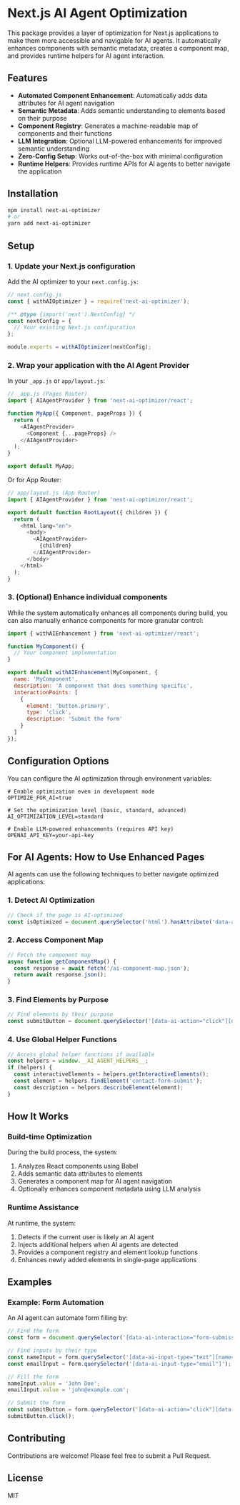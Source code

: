 # Next.js AI Agent Optimization

This package provides a layer of optimization for Next.js applications to make them more accessible and navigable for AI agents. It automatically enhances components with semantic metadata, creates a component map, and provides runtime helpers for AI agent interaction.

## Features

- **Automated Component Enhancement**: Automatically adds data attributes for AI agent navigation
- **Semantic Metadata**: Adds semantic understanding to elements based on their purpose
- **Component Registry**: Generates a machine-readable map of components and their functions
- **LLM Integration**: Optional LLM-powered enhancements for improved semantic understanding
- **Zero-Config Setup**: Works out-of-the-box with minimal configuration
- **Runtime Helpers**: Provides runtime APIs for AI agents to better navigate the application

## Installation

```bash
npm install next-ai-optimizer
# or
yarn add next-ai-optimizer
```

## Setup

### 1. Update your Next.js configuration

Add the AI optimizer to your `next.config.js`:

```javascript
// next.config.js
const { withAIOptimizer } = require('next-ai-optimizer');

/** @type {import('next').NextConfig} */
const nextConfig = {
  // Your existing Next.js configuration
};

module.exports = withAIOptimizer(nextConfig);
```

### 2. Wrap your application with the AI Agent Provider

In your `_app.js` or `app/layout.js`:

```javascript
// _app.js (Pages Router)
import { AIAgentProvider } from 'next-ai-optimizer/react';

function MyApp({ Component, pageProps }) {
  return (
    <AIAgentProvider>
      <Component {...pageProps} />
    </AIAgentProvider>
  );
}

export default MyApp;
```

Or for App Router:

```javascript
// app/layout.js (App Router)
import { AIAgentProvider } from 'next-ai-optimizer/react';

export default function RootLayout({ children }) {
  return (
    <html lang="en">
      <body>
        <AIAgentProvider>
          {children}
        </AIAgentProvider>
      </body>
    </html>
  );
}
```

### 3. (Optional) Enhance individual components

While the system automatically enhances all components during build, you can also manually enhance components for more granular control:

```javascript
import { withAIEnhancement } from 'next-ai-optimizer/react';

function MyComponent() {
  // Your component implementation
}

export default withAIEnhancement(MyComponent, {
  name: 'MyComponent',
  description: 'A component that does something specific',
  interactionPoints: [
    {
      element: 'button.primary',
      type: 'click',
      description: 'Submit the form'
    }
  ]
});
```

## Configuration Options

You can configure the AI optimization through environment variables:

```
# Enable optimization even in development mode
OPTIMIZE_FOR_AI=true

# Set the optimization level (basic, standard, advanced)
AI_OPTIMIZATION_LEVEL=standard

# Enable LLM-powered enhancements (requires API key)
OPENAI_API_KEY=your-api-key
```

## For AI Agents: How to Use Enhanced Pages

AI agents can use the following techniques to better navigate optimized applications:

### 1. Detect AI Optimization

```javascript
// Check if the page is AI-optimized
const isOptimized = document.querySelector('html').hasAttribute('data-ai-optimized');
```

### 2. Access Component Map

```javascript
// Fetch the component map
async function getComponentMap() {
  const response = await fetch('/ai-component-map.json');
  return await response.json();
}
```

### 3. Find Elements by Purpose

```javascript
// Find elements by their purpose
const submitButton = document.querySelector('[data-ai-action="click"][data-ai-target*="submit"]');
```

### 4. Use Global Helper Functions

```javascript
// Access global helper functions if available
const helpers = window.__AI_AGENT_HELPERS__;
if (helpers) {
  const interactiveElements = helpers.getInteractiveElements();
  const element = helpers.findElement('contact-form-submit');
  const description = helpers.describeElement(element);
}
```

## How It Works

### Build-time Optimization

During the build process, the system:

1. Analyzes React components using Babel
2. Adds semantic data attributes to elements
3. Generates a component map for AI agent navigation
4. Optionally enhances component metadata using LLM analysis

### Runtime Assistance

At runtime, the system:

1. Detects if the current user is likely an AI agent
2. Injects additional helpers when AI agents are detected
3. Provides a component registry and element lookup functions
4. Enhances newly added elements in single-page applications

## Examples

### Example: Form Automation

An AI agent can automate form filling by:

```javascript
// Find the form
const form = document.querySelector('[data-ai-interaction="form-submission"]');

// Find inputs by their type
const nameInput = form.querySelector('[data-ai-input-type="text"][name="name"]');
const emailInput = form.querySelector('[data-ai-input-type="email"]');

// Fill the form
nameInput.value = 'John Doe';
emailInput.value = 'john@example.com';

// Submit the form
const submitButton = form.querySelector('[data-ai-action="click"][data-ai-target="contact-form-submit"]');
submitButton.click();
```

## Contributing

Contributions are welcome! Please feel free to submit a Pull Request.

## License

MIT